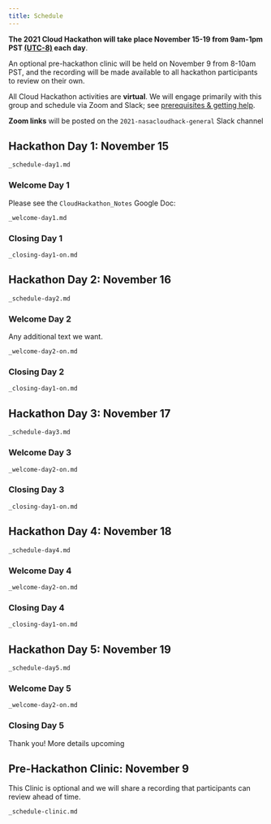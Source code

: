 ```yaml
---
title: Schedule
---
```


**The 2021 Cloud Hackathon will take place November 15-19 from 9am-1pm PST [(UTC-8)](https://www.timeanddate.com/time/zones/pst) each day**.   

An optional pre-hackathon clinic will be held on November 9 from 8-10am PST, and the recording will be made available to all hackathon participants to review on their own.

All Cloud Hackathon activities are **virtual**. We will engage primarily with this group and schedule via Zoom and Slack; see [prerequisites & getting help](https://nasa-openscapes.github.io/2021-Cloud-Hackathon/logistics/prerequisites.html).

**Zoom links** will be posted on the `2021-nasacloudhack-general` Slack channel
 
## Hackathon Day 1: November 15

```{.include}
_schedule-day1.md
```

### Welcome Day 1

Please see the `CloudHackathon_Notes` Google Doc: 
 
```{.include}
_welcome-day1.md
```

### Closing Day 1

```{.include}
_closing-day1-on.md
``` 
 
## Hackathon Day 2: November 16

```{.include}
_schedule-day2.md
```

### Welcome Day 2

Any additional text we want.

```{.include}
_welcome-day2-on.md
```

### Closing Day 2

```{.include}
_closing-day1-on.md
```

## Hackathon Day 3: November 17

```{.include}
_schedule-day3.md
```

### Welcome Day 3

```{.include}
_welcome-day2-on.md
```

### Closing Day 3

```{.include}
_closing-day1-on.md
``` 

## Hackathon Day 4: November 18

```{.include}
_schedule-day4.md
```

### Welcome Day 4

```{.include}
_welcome-day2-on.md
```

### Closing Day 4

```{.include}
_closing-day1-on.md
``` 

## Hackathon Day 5: November 19

```{.include}
_schedule-day5.md
```

### Welcome Day 5

```{.include}
_welcome-day2-on.md
```

### Closing Day 5

Thank you! More details upcoming

## Pre-Hackathon Clinic: November 9

This Clinic is optional and we will share a recording that participants can review ahead of time. 


```{.include}
_schedule-clinic.md
```

